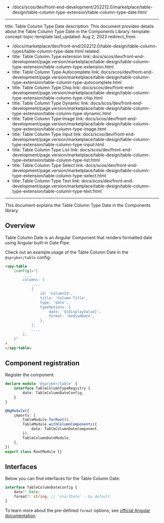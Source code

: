   - /docs/scos/dev/front-end-development/202212.0/marketplace/table-design/table-column-type-extension/table-column-type-date.html
---
title: Table Column Type Date
description: This document provides details about the Table Column Type Date in the Components Library.
template: concept-topic-template
last_updated: Aug 2, 2023
redirect_from:
  - /docs/marketplace/dev/front-end/202212.0/table-design/table-column-types/table-column-type-date.html
related:
  - title: Table Column Type extension
    link: docs/scos/dev/front-end-development/page.version/marketplace/table-design/table-column-type-extension/table-column-type-extension.html
  - title: Table Column Type Autocomplete
    link: docs/scos/dev/front-end-development/page.version/marketplace/table-design/table-column-type-extension/table-column-type-autocomplete.html
  - title: Table Column Type Chip
    link: docs/scos/dev/front-end-development/page.version/marketplace/table-design/table-column-type-extension/table-column-type-chip.html
  - title: Table Column Type Dynamic
    link: docs/scos/dev/front-end-development/page.version/marketplace/table-design/table-column-type-extension/table-column-type-dynamic.html
  - title: Table Column Type Image
    link: docs/scos/dev/front-end-development/page.version/marketplace/table-design/table-column-type-extension/table-column-type-image.html
  - title: Table Column Type Input
    link: docs/scos/dev/front-end-development/page.version/marketplace/table-design/table-column-type-extension/table-column-type-input.html
  - title: Table Column Type List
    link: docs/scos/dev/front-end-development/page.version/marketplace/table-design/table-column-type-extension/table-column-type-list.html
  - title: Table Column Type Select
    link: docs/scos/dev/front-end-development/page.version/marketplace/table-design/table-column-type-extension/table-column-type-select.html
  - title: Table Column Type Text
    link: docs/scos/dev/front-end-development/page.version/marketplace/table-design/table-column-type-extension/table-column-type-text.html
---

This document explains the Table Column Type Date in the Components library.

## Overview

Table Column Date is an Angular Component that renders formatted date using Angular built-in Date Pipe.

Check out an example usage of the Table Column Date in the `@spryker/table` config:

```html
<spy-table
    [config]="{
        ...,
        columns: [
            ...,
            {
                id: 'columnId',
                title: 'Column Title',
                type: 'date',
                typeOptions: {
                    date: '${displayValue}',
                    format: 'mediumDate',
                },
            },
            ...,
        ],
    }"
>
</spy-table>
```

## Component registration

Register the component:

```ts
declare module '@spryker/table' {
    interface TableColumnTypeRegistry {
        date: TableColumnDateConfig;
    }
}

@NgModule({
    imports: [
        TableModule.forRoot(),
        TableModule.withColumnComponents({
            date: TableColumnDateComponent,
        }),
        TableColumnDateModule,
    ],
})
export class RootModule {}
```

## Interfaces

Below you can find interfaces for the Table Column Date:

```ts
interface TableColumnDateConfig {
    date?: Date;
    format?: string; // 'shortDate' - by default
}
```

To learn more about the pre-defined `format` options, see [official Angular documentation](https://angular.io/api/common/DatePipe#pre-defined-format-options).
